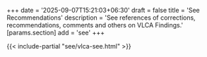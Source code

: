 +++
date = '2025-09-07T15:21:03+06:30'
draft = false
title = 'See Recommendations'
description = 'See references of corrections, recommendations, comments and others on VLCA Findings.'
[params.section]
    add = 'see'
+++

{{< include-partial "see/vlca-see.html" >}}
